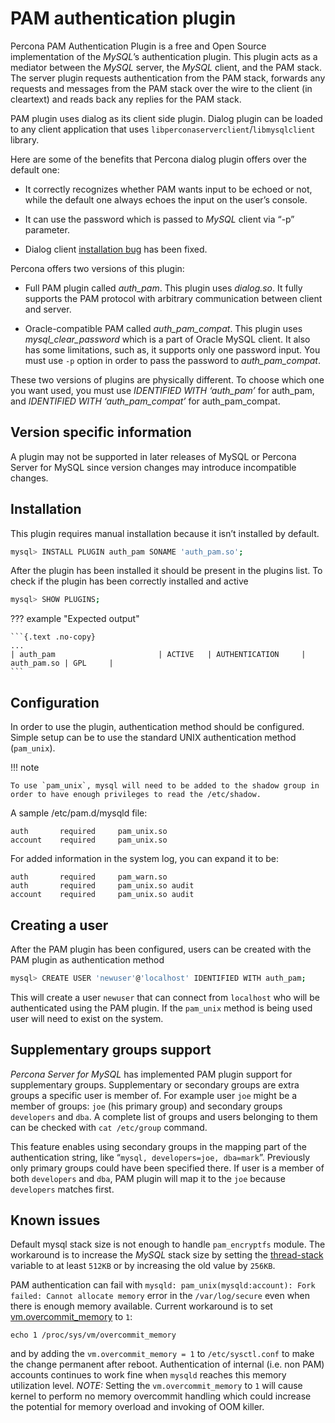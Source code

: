 # PAM authentication plugin

Percona PAM Authentication Plugin is a free and Open Source implementation of the *MySQL*’s authentication plugin. This plugin acts as a mediator between the *MySQL* server, the *MySQL* client, and the PAM stack. The server plugin requests authentication from the PAM stack, forwards any requests and messages from the PAM stack over the wire to the client (in cleartext) and reads back any replies for the PAM stack.

PAM plugin uses dialog as its client side plugin. Dialog plugin can be loaded to any client application that uses `libperconaserverclient`/`libmysqlclient` library.

Here are some of the benefits that Percona dialog plugin offers over the default one:

* It correctly recognizes whether PAM wants input to be echoed or not, while the default one always echoes the input on the user’s console.

* It can use the password which is passed to *MySQL* client via “-p” parameter.

* Dialog client [installation bug](https://bugs.mysql.com/bug.php?id=60745) has been fixed.


Percona offers two versions of this plugin:

* Full PAM plugin called *auth_pam*. This plugin uses *dialog.so*. It fully supports the PAM protocol with arbitrary communication between client and server.

* Oracle-compatible PAM called *auth_pam_compat*. This plugin uses *mysql_clear_password* which is a part of Oracle MySQL client. It also has some limitations, such as, it supports only one password input. You must use `-p` option in order to pass the password to *auth_pam_compat*.

These two versions of plugins are physically different. To choose which one you want used, you must use *IDENTIFIED WITH ‘auth_pam’* for auth_pam, and *IDENTIFIED WITH ‘auth_pam_compat’* for auth_pam_compat.

## Version specific information

A plugin may not be supported in later releases of MySQL or Percona Server for MySQL since version changes may introduce incompatible changes.
  
## Installation

This plugin requires manual installation because it isn’t installed by default.

```{.bash data-prompt="mysql>"}
mysql> INSTALL PLUGIN auth_pam SONAME 'auth_pam.so';
```

After the plugin has been installed it should be present in the plugins list. To check if the plugin has been correctly installed and active

```{.bash data-prompt="mysql>"}
mysql> SHOW PLUGINS;
```

??? example "Expected output"

    ```{.text .no-copy}
    ...
    | auth_pam                       | ACTIVE   | AUTHENTICATION     | auth_pam.so | GPL     |
    ```

## Configuration

In order to use the plugin, authentication method should be configured. Simple setup can be to use the standard UNIX authentication method (`pam_unix`).

!!! note

    To use `pam_unix`, mysql will need to be added to the shadow group in order to have enough privileges to read the /etc/shadow.

A sample /etc/pam.d/mysqld file:

```text
auth       required     pam_unix.so
account    required     pam_unix.so
```

For added information in the system log, you can expand it to be:

```text
auth       required     pam_warn.so
auth       required     pam_unix.so audit
account    required     pam_unix.so audit
```

## Creating a user

After the PAM plugin has been configured, users can be created with the PAM plugin as authentication method

```{.bash data-prompt="mysql>"}
mysql> CREATE USER 'newuser'@'localhost' IDENTIFIED WITH auth_pam;
```

This will create a user `newuser` that can connect from `localhost` who will be authenticated using the PAM plugin. If the `pam_unix` method is being used user will need to exist on the system.

## Supplementary groups support

*Percona Server for MySQL* has implemented PAM plugin support for supplementary groups. Supplementary or secondary groups are extra groups a specific user is member of. For example user `joe` might be a member of groups: `joe` (his primary group) and secondary groups `developers` and `dba`. A complete list of groups and users belonging to them can be checked with `cat /etc/group` command.

This feature enables using secondary groups in the mapping part of the authentication string, like “`mysql, developers=joe, dba=mark`”. Previously only primary groups could have been specified there. If user is a member of both `developers` and `dba`, PAM plugin will map it to the `joe` because `developers` matches first.

## Known issues

Default mysql stack size is not enough to handle `pam_encryptfs` module. The workaround is to increase the *MySQL* stack size by setting the [thread-stack](https://dev.mysql.com/doc/refman/{{vers}}/en/server-system-variables.html#sysvar_thread_stack) variable to at least `512KB` or by increasing the old value by `256KB`.

PAM authentication can fail with `mysqld: pam_unix(mysqld:account): Fork failed: Cannot allocate memory` error in the `/var/log/secure` even when there is enough memory available. Current workaround is to set [vm.overcommit_memory](https://www.kernel.org/doc/Documentation/vm/overcommit-accounting) to `1`:

```text
echo 1 /proc/sys/vm/overcommit_memory
```

and by adding the `vm.overcommit_memory = 1` to `/etc/sysctl.conf` to make the change permanent after reboot. Authentication of internal (i.e. non PAM) accounts continues to work fine when `mysqld` reaches this memory utilization level. *NOTE:* Setting the `vm.overcommit_memory` to `1` will cause kernel to perform no memory overcommit handling which could increase the potential for memory overload and invoking of OOM killer.


